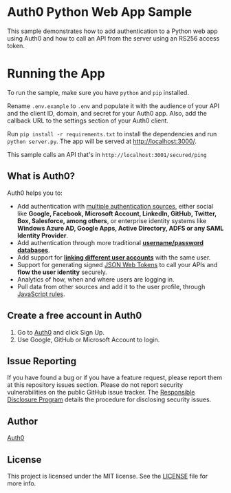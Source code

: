 # Auth0 Python Web App Sample

This sample demonstrates how to add authentication to a Python web app using Auth0 and how to call an API from the server using an RS256 access token.

# Running the App

To run the sample, make sure you have `python` and `pip` installed.

Rename `.env.example` to `.env` and populate it with the audience of your API and the client ID, domain, and secret for your Auth0 app. Also, add the callback URL to the settings section of your Auth0 client.

Run `pip install -r requirements.txt` to install the dependencies and run `python server.py`. The app will be served at [http://localhost:3000/](http://localhost:3000/).

This sample calls an API that's in `http://localhost:3001/secured/ping`

## What is Auth0?

Auth0 helps you to:

* Add authentication with [multiple authentication sources](https://docs.auth0.com/identityproviders), either social like **Google, Facebook, Microsoft Account, LinkedIn, GitHub, Twitter, Box, Salesforce, among others**, or enterprise identity systems like **Windows Azure AD, Google Apps, Active Directory, ADFS or any SAML Identity Provider**.
* Add authentication through more traditional **[username/password databases](https://docs.auth0.com/mysql-connection-tutorial)**.
* Add support for **[linking different user accounts](https://docs.auth0.com/link-accounts)** with the same user.
* Support for generating signed [JSON Web Tokens](https://docs.auth0.com/jwt) to call your APIs and **flow the user identity** securely.
* Analytics of how, when and where users are logging in.
* Pull data from other sources and add it to the user profile, through [JavaScript rules](https://docs.auth0.com/rules).

## Create a free account in Auth0

1. Go to [Auth0](https://auth0.com) and click Sign Up.
2. Use Google, GitHub or Microsoft Account to login.

## Issue Reporting

If you have found a bug or if you have a feature request, please report them at this repository issues section. Please do not report security vulnerabilities on the public GitHub issue tracker. The [Responsible Disclosure Program](https://auth0.com/whitehat) details the procedure for disclosing security issues.

## Author

[Auth0](auth0.com)

## License

This project is licensed under the MIT license. See the [LICENSE](LICENSE) file for more info.
